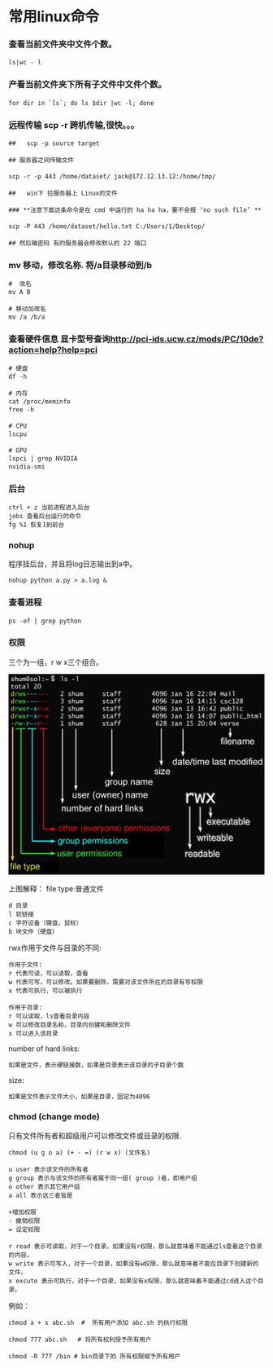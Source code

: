 # 常用linux命令

### 查看当前文件夹中文件个数。

    ls|wc - l

### 产看当前文件夹下所有子文件中文件个数。

    for dir in `ls`; do ls $dir |wc -l; done

### 远程传输 scp -r 跨机传输,很快。。。
    
    ##   scp -p source target

    ## 服务器之间传输文件

    scp -r -p 443 /home/dataset/ jack@172.12.13.12:/home/tmp/

    ##   win下 拉服务器上 Linux的文件 
    
    ### **注意下面这条命令是在 cmd 中运行的 ha ha ha，要不会报 ‘no such file’ **  

    scp -P 443 /home/dataset/hello.txt C:/Users/1/Desktop/
    
    ## 然后输密码 有的服务器会修改默认的 22 端口
    

### mv 移动，修改名称. 将/a目录移动到/b

    #  改名
    mv A B

    # 移动加改名 
    mv /a /b/a

### 查看硬件信息  显卡型号查询<http://pci-ids.ucw.cz/mods/PC/10de?action=help?help=pci>
   
    # 硬盘
    df -h 

    # 内存
    cat /proc/meminfo
    free -h 

    # CPU    
    lscpu 

    # GPU
    lspci | grep NVIDIA 
    nvidia-smi


### 后台
    
    ctrl + z 当前进程进入后台
    jobs 查看后台运行的命令
    fg %1 恢复1到前台

### nohup
程序挂后台，并且将log日志输出到a中。
    
    nohup python a.py > a.log &

    
### 查看进程
    
    ps -ef | grep python
    
### 权限 
三个为一组，r w x三个组合。


![img.png](../imgs/img2.png)

上图解释：
file type:普通文件

    d 目录
    l 软链接
    c 字符设备（键盘，鼠标）
    b 块文件（硬盘）

rwx作用于文件与目录的不同:

    作用于文件:
    r 代表可读，可以读取，查看
    w 代表可写，可以修改。如果要删除，需要对该文件所在的目录有写权限
    x 代表可执行，可以被执行

	作用于目录:
    r 可以读取，ls查看目录内容
    w 可以修改目录名称，目录内创建和删除文件
    x 可以进入该目录

number of hard links:

	如果是文件，表示硬链接数，如果是目录表示该目录的子目录个数

size:

    如果是文件表示文件大小，如果是目录，固定为4096


### chmod (change mode)

只有文件所有者和超级用户可以修改文件或目录的权限.

    chmod (u g o a) (+ - =) (r w x) (文件名)

    u user 表示该文件的所有者
    g group 表示与该文件的所有者属于同一组( group )者，即用户组
    o other 表示其它用户组
    a all 表示这三者皆是

    +增加权限
    - 撤销权限
    = 设定权限

    r read 表示可读取，对于一个目录，如果没有r权限，那么就意味着不能通过ls查看这个目录的内容。
    w write 表示可写入，对于一个目录，如果没有w权限，那么就意味着不能在目录下创建新的文件。
    x excute 表示可执行，对于一个目录，如果没有x权限，那么就意味着不能通过cd进入这个目录。

例如：

    chmod a + x abc.sh  #  所有用户添加 abc.sh 的执行权限 

    chmod 777 abc.sh   # 将所有权利授予所有用户

    chmod -R 777 /bin # bin目录下的 所有权限赋予所有用户
